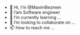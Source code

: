 - 👋 Hi, I’m @MaximBezmen
- 👀 I’am Software engineer
- 🌱 I’m currently learning ...
- 💞️ I’m looking to collaborate on ...
- 📫 How to reach me ...
